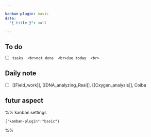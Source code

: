 ```yaml
---

kanban-plugin: basic
date:
  "{ title }": null

---
```


## To do

- [ ] ```tasks  <br>not done  <br>due today  <br>```


## Daily note

- [ ] [[Field_work]], [[DNA_analyzing_Real]], [[Oxygen_analysis]], Coiba


## futur aspect





%% kanban:settings
```
{"kanban-plugin":"basic"}
```
%%